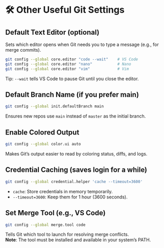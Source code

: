 # 🛠 Other Useful Git Settings
## Default Text Editor (optional)
Sets which editor opens when Git needs you to type a message (e.g., for merge commits).

```bash
git config --global core.editor "code --wait"    # VS Code
git config --global core.editor "nano"           # Nano
git config --global core.editor "vim"            # Vim
```
Tip: `--wait` tells VS Code to pause Git until you close the editor.

## Default Branch Name (if you prefer main)
```bash
git config --global init.defaultBranch main
```
Ensures new repos use `main` instead of `master` as the initial branch.

## Enable Colored Output
```bash
git config --global color.ui auto
```
Makes Git’s output easier to read by coloring status, diffs, and logs.

## Credential Caching (saves login for a while)
```bash
git config --global credential.helper 'cache --timeout=3600'
```
- `cache`: Store credentials in memory temporarily.
- `--timeout=3600`: Keep them for 1 hour (3600 seconds).

## Set Merge Tool (e.g., VS Code)
```bash
git config --global merge.tool code
```
Tells Git which tool to launch for resolving merge conflicts.  
**Note**: The tool must be installed and available in your system’s PATH.